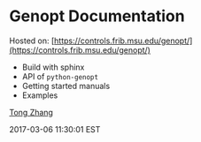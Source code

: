 Genopt Documentation
====================

Hosted on: [https://controls.frib.msu.edu/genopt/](https://controls.frib.msu.edu/genopt/)

- Build with sphinx
- API of ``python-genopt``
- Getting started manuals
- Examples

[Tong Zhang](zhangt@frib.msu.edu)

2017-03-06 11:30:01 EST
